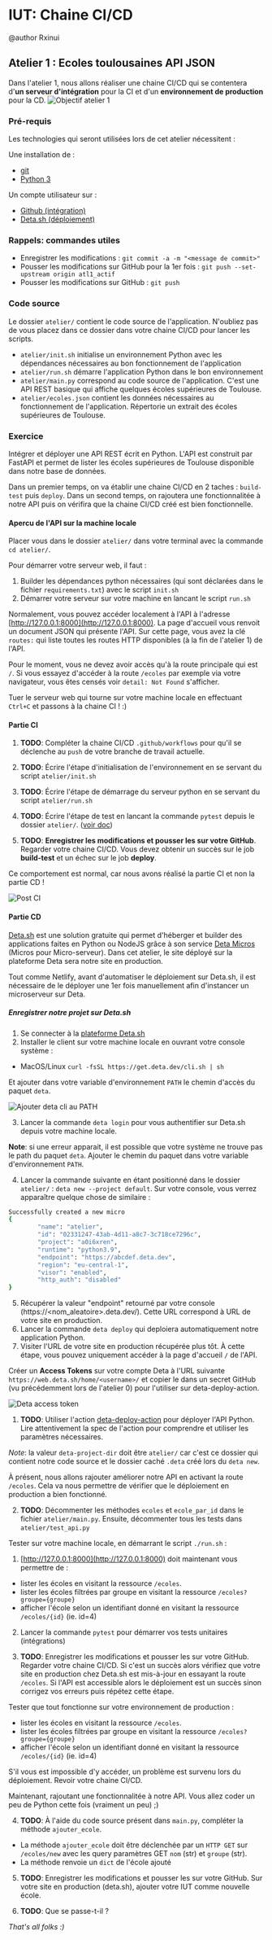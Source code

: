 # IUT: Chaine CI/CD

@author Rxinui

## Atelier 1 : Ecoles toulousaines API JSON

Dans l'atelier 1, nous allons réaliser une chaine CI/CD qui se contentera d'**un serveur d'intégration** pour la CI et d'un **environnement de production** pour la CD.
![Objectif atelier 1](img/atl1_objectif.png)
### Pré-requis

Les technologies qui seront utilisées lors de cet atelier nécessitent :

Une installation de :

- [git](https://git-scm.com/downloads)
- [Python 3](https://www.python.org/downloads/)

Un compte utilisateur sur :

- [Github (intégration)](https://github.com/login)
- [Deta.sh (déploiement)](https://web.deta.sh/)

### Rappels: commandes utiles

- Enregistrer les modifications : `git commit -a -m "<message de commit>"`
- Pousser les modifications sur GitHub pour la 1er fois : `git push --set-upstream origin atl1_actif`
- Pousser les modifications sur GitHub : `git push`

### Code source

Le dossier `atelier/` contient le code source de l'application. N'oubliez pas de vous placez dans ce dossier dans votre chaine CI/CD pour lancer les scripts.

- `atelier/init.sh` initialise un environnement Python avec les dépendances nécessaires au bon fonctionnement de l'application
- `atelier/run.sh` démarre l'application Python dans le bon environnement
- `atelier/main.py` correspond au code source de l'application. C'est une API REST basique qui affiche quelques écoles supérieures de Toulouse.
- `atelier/ecoles.json` contient les données nécessaires au fonctionnement de l'application. Répertorie un extrait des écoles supérieures de Toulouse.

### Exercice

Intégrer et déployer une API REST écrit en Python. L'API est construit par FastAPI et permet de lister les écoles supérieures de Toulouse disponible dans notre base de données.

Dans un premier temps, on va établir une chaine CI/CD en 2 taches : `build-test` puis `deploy`.
Dans un second temps, on rajoutera une fonctionnalitée à notre API puis on vérifira que la chaine CI/CD créé est bien fonctionnelle.

#### Apercu de l'API sur la machine locale

Placer vous dans le dossier `atelier/` dans votre terminal avec la commande `cd atelier/`.

Pour démarrer votre serveur web, il faut :
1. Builder les dépendances python nécessaires (qui sont déclarées dans le fichier `requirements.txt`) avec le script `init.sh`
2. Démarrer votre serveur sur votre machine en lancant le script `run.sh`

Normalement, vous pouvez accéder localement à l'API à l'adresse [http://127.0.0.1:8000](http://127.0.0.1:8000). La page d'accueil vous renvoit un document JSON qui présente l'API. Sur cette page, vous avez la clé `routes:` qui liste toutes les routes HTTP disponibles (à la fin de l'atelier 1) de l'API.

Pour le moment, vous ne devez avoir accès qu'à la route principale qui est `/`. Si vous essayez d'accéder à la route `/ecoles` par exemple via votre navigateur, vous êtes censés voir `detail: Not Found` s'afficher.

Tuer le serveur web qui tourne sur votre machine locale en effectuant `Ctrl+C` et passons à la chaine CI ! :)
#### Partie CI

1. **TODO**: Compléter la chaine CI/CD `.github/workflows` pour qu'il se déclenche au `push` de votre branche de travail actuelle.

2. **TODO**: Écrire l'étape d'initialisation de l'environnement en se servant du script `atelier/init.sh`

3. **TODO**: Écrire l'étape de démarrage du serveur python en se servant du script `atelier/run.sh`

4. **TODO**: Écrire l'étape de test en lancant la commande `pytest` depuis le dossier `atelier/`. ([voir doc](https://docs.pytest.org/en/6.2.x/usage.html#specifying-tests-selecting-tests))

5. **TODO**: **Enregistrer les modifications et pousser les sur votre GitHub**. Regarder votre chaine CI/CD. Vous devez obtenir un succès sur le job **build-test** et un échec sur le job **deploy**.

Ce comportement est normal, car nous avons réalisé la partie CI et non la partie CD !

![Post CI](./img/atl1_post_ci.png)

#### Partie CD

[Deta.sh](https://web.deta.sh/) est une solution gratuite qui permet d'héberger et builder des applications faites en Python ou NodeJS grâce à son service [Deta Micros](https://docs.deta.sh/docs/micros/getting_started/) (Micros pour Micro-serveur). Dans cet atelier, le site déployé sur la plateforme Deta sera notre site en production.

Tout comme Netlify, avant d'automatiser le déploiement sur Deta.sh, il est nécessaire de le déployer une 1er fois manuellement afin d'instancer un microserveur sur Deta.

##### Enregistrer notre projet sur Deta.sh

1. Se connecter à la [plateforme Deta.sh](https://web.deta.sh/)
2. Installer le client sur votre machine locale  en ouvrant votre console système :
- MacOS/Linux `curl -fsSL https://get.deta.dev/cli.sh | sh`

Et ajouter dans votre variable d'environnement `PATH` le chemin d'accès du paquet `deta`.

![Ajouter deta cli au PATH](./img/atl1_deta_cli.png)

3. Lancer la commande `deta login` pour vous authentifier sur Deta.sh depuis votre machine locale.

**Note**: si une erreur apparait, il est possible que votre système ne trouve pas le path du paquet `deta`. Ajouter le chemin du paquet dans votre variable d'environnement `PATH`.

4. Lancer la commande suivante en étant positionné dans le dossier `atelier/` : `deta new --project default`. Sur votre console, vous verrez apparaître quelque chose de similaire : 

```bash
Successfully created a new micro
{
        "name": "atelier",
        "id": "02331247-43ab-4d11-a8c7-3c718ce7296c",
        "project": "a0i6xren",
        "runtime": "python3.9",
        "endpoint": "https://abcdef.deta.dev",
        "region": "eu-central-1",
        "visor": "enabled",
        "http_auth": "disabled"
}
```

5. Récupérer la valeur "endpoint" retourné par votre console (https://<nom_aleatoire>.deta.dev/). Cette URL correspond à URL de votre site en production.
6. Lancer la commande `deta deploy` qui deploiera automatiquement notre application Python.
7. Visiter l'URL de votre site en production récupérée plus tôt. À cette étape, vous pouvez uniquement accéder à la page d'accueil `/` de l'API.

Créer un **Access Tokens** sur votre compte Deta à l'URL suivante `https://web.deta.sh/home/<username>/` et copier le dans un secret GitHub (vu précédemment lors de l'atelier 0) pour l'utiliser sur deta-deploy-action.

![Deta access token](./img/atl1_deta_access_token.png)

1. **TODO**: Utiliser l'action [deta-deploy-action](https://github.com/marketplace/actions/deploy-to-deta) pour déployer l'API Python. Lire attentivement la spec de l'action pour comprendre et utiliser les paramètres nécessaires.

*Note*: la valeur `deta-project-dir` doit être `atelier/` car c'est ce dossier qui contient notre code source et le dossier caché `.deta` créé lors du `deta new`.

À présent, nous allons rajouter améliorer notre API en activant la route `/ecoles`. Cela va nous permettre de vérifier que le déploiement en production a bien fonctionné.

2. **TODO**: Décommenter les méthodes `ecoles` et `ecole_par_id` dans le fichier `atelier/main.py`. Ensuite, décommenter tous les tests dans `atelier/test_api.py`

Tester sur votre machine locale, en démarrant le script `./run.sh` : 
1. [http://127.0.0.1:8000](http://127.0.0.1:8000) doit maintenant vous permettre de : 
- lister les écoles en visitant la ressource `/ecoles`.
- lister les écoles filtrées par groupe en visitant la ressource `/ecoles?groupe={groupe}`
- afficher l'école selon un identifiant donné en visitant la ressource `/ecoles/{id}` (ie. id=4)
2. Lancer la commande `pytest` pour démarrer vos tests unitaires (intégrations)

3. **TODO**: Enregistrer les modifications et pousser les sur votre GitHub. Regarder votre chaine CI/CD. Si c'est un succès alors vérifiez que votre site en production chez Deta.sh est mis-à-jour en essayant la route `/ecoles`. Si l'API est accessible alors le déploiement est un succès sinon corrigez vos erreurs puis répétez cette étape.

Tester que tout fonctionne sur votre environnement de production : 
- lister les écoles en visitant la ressource `/ecoles`.
- lister les écoles filtrées par groupe en visitant la ressource `/ecoles?groupe={groupe}`
- afficher l'école selon un identifiant donné en visitant la ressource `/ecoles/{id}` (ie. id=4)

S'il vous est impossible d'y accéder, un problème est survenu lors du déploiement. Revoir votre chaine CI/CD.

Maintenant, rajoutant une fonctionnalitée à notre API. Vous allez coder un peu de Python cette fois (vraiment un peu) ;)

4. **TODO**: À l'aide du code source présent dans `main.py`, compléter la méthode `ajouter_ecole`.

- La méthode `ajouter_ecole` doit être déclenchée par un `HTTP GET` sur `/ecoles/new` avec les query paramètres GET `nom` (str) et `groupe` (str).
- La méthode renvoie un `dict` de l'école ajouté

5. **TODO**: Enregistrer les modifications et pousser les sur votre GitHub. Sur votre site en production (deta.sh), ajouter votre IUT comme nouvelle école.

6. **TODO**: Que se passe-t-il ? 

*That's all folks :)*